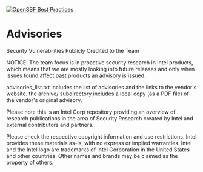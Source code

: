 [![OpenSSF Best Practices](https://www.bestpractices.dev/projects/9133/badge)](https://www.bestpractices.dev/projects/9133)


# Advisories

Security Vulnerabilities Publicly Credited to the Team

NOTICE:
The team focus is in proactive security research in Intel products, which means that we are mostly looking into
future releases and only when issues found affect past products an advisory is issued. 

advisories_list.txt includes the list of advisories and the links to the vendor's website.
the archive/ subdirectory includes a local copy (as a PDF file) of the vendor's original advisory.


Please note this is an Intel Corp repository providing an overview of research publications in the area of Security Research created by Intel and external contributors and partners.

Please check the respective copyright information and use restrictions.
Intel provides these materials as-is, with no express or implied warranties.
Intel and the Intel logo are trademarks of Intel Corporation in the United States and other countries.
Other names and brands may be claimed as the property of others.

